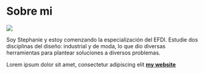 # Sobre mi

![](../images/perezoso.jpg)

Soy Stephanie y estoy comenzando la especialización del EFDI. Estudie dos disciplinas del diseño: industrial y de moda, lo que dio diversas herramientas para plantear soluciones a diversos problemas.

Lorem ipsum dolor sit amet, consectetur adipiscing elit **[my website](https://community.emergentfutures.io/courses/5566525/content)**
